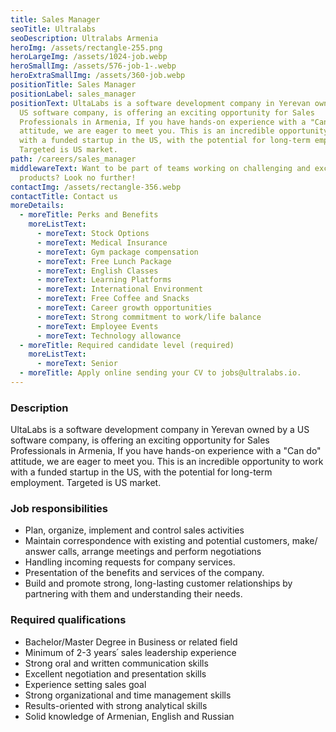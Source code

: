 ```yaml
---
title: Sales Manager
seoTitle: Ultralabs
seoDescription: Ultralabs Armenia
heroImg: /assets/rectangle-255.png
heroLargeImg: /assets/1024-job.webp
heroSmallImg: /assets/576-job-1-.webp
heroExtraSmallImg: /assets/360-job.webp
positionTitle: Sales Manager
positionLabel: sales_manager
positionText: UltaLabs is a software development company in Yerevan owned by a
  US software company, is offering an exciting opportunity for Sales
  Professionals in Armenia, If you have hands-on experience with a "Can do"
  attitude, we are eager to meet you. This is an incredible opportunity to work
  with a funded startup in the US, with the potential for long-term employment.
  Targeted is US market.
path: /careers/sales_manager
middlewareText: Want to be part of teams working on challenging and exciting
  products? Look no further!
contactImg: /assets/rectangle-356.webp
contactTitle: Contact us
moreDetails:
  - moreTitle: Perks and Benefits
    moreListText:
      - moreText: Stock Options
      - moreText: Medical Insurance
      - moreText: Gym package compensation
      - moreText: Free Lunch Package
      - moreText: English Classes
      - moreText: Learning Platforms
      - moreText: International Environment
      - moreText: Free Coffee and Snacks
      - moreText: Career growth opportunities
      - moreText: Strong commitment to work/life balance
      - moreText: Employee Events
      - moreText: Technology allowance
  - moreTitle: Required candidate level (required)
    moreListText:
      - moreText: Senior
  - moreTitle: Аpply online sending your CV to jobs@ultralabs.io.
---
```


### Description

UltaLabs is a software development company in Yerevan owned by a US software company, is offering an exciting opportunity for Sales Professionals in Armenia, If you have hands-on experience with a "Can do" attitude, we are eager to meet you. This is an incredible opportunity to work with a funded startup in the US, with the potential for long-term employment. Targeted is US market.

### Job responsibilities

- Plan, organize, implement and control sales activities
- Maintain correspondence with existing and potential customers, make/ answer calls, arrange meetings and perform negotiations
- Handling incoming requests for company services.
- Presentation of the benefits and services of the company.
- Build and promote strong, long-lasting customer relationships by partnering with them and understanding their needs.

### Required qualifications

- Bachelor/Master Degree in Business or related field
- Minimum of 2-3 years՛ sales leadership experience
- Strong oral and written communication skills
- Excellent negotiation and presentation skills
- Experience setting sales goal
- Strong organizational and time management skills
- Results-oriented with strong analytical skills
- Solid knowledge of Armenian, English and Russian

